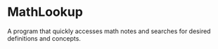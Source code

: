 # MathLookup
A program that quickly accesses math notes and searches for desired definitions and concepts.
